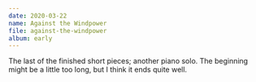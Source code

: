 ```yaml
---
date: 2020-03-22
name: Against the Windpower
file: against-the-windpower
album: early
---
```


The last of the finished short pieces; another piano solo. The beginning might be a little too long, but I think it ends quite well. 

